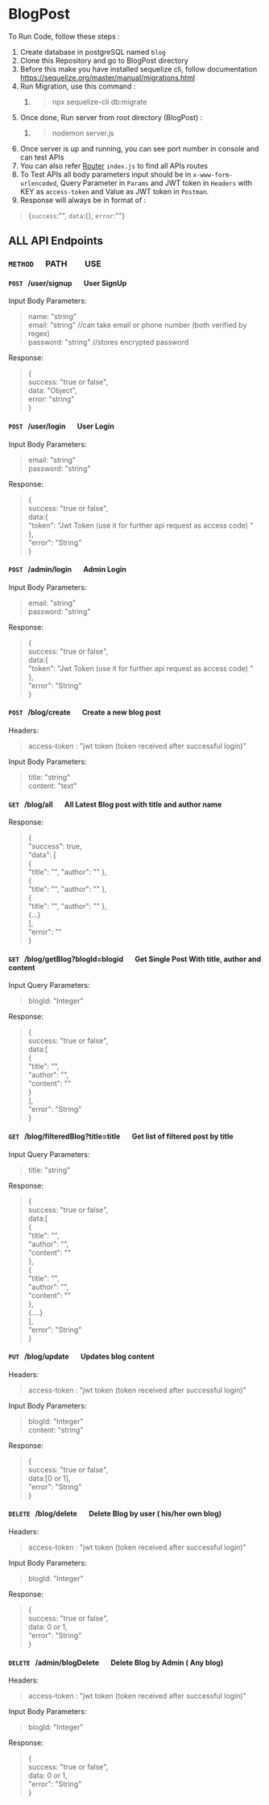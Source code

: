 # BlogPost
To Run Code, follow these steps : <br>
1. Create database in postgreSQL named `blog`
2. Clone this Repository and go to BlogPost directory
3. Before this make you have installed sequelize cli, follow documentation https://sequelize.org/master/manual/migrations.html 
4. Run Migration, use this command :
      1. >npx sequelize-cli db:migrate
5. Once done, Run server from root directory (BlogPost) :
      1. >nodemon server.js
6. Once server is up and running, you can see port number in console and can test APIs
7. You can also refer [Router](https://github.com/skp85211/BlogPost/blob/master/router) `index.js` to find all APIs routes
8. To Test APIs all body parameters input should be in `x-www-form-urlencoded`, Query Parameter in `Params` and JWT token in `Headers` with KEY as `access-token` and Value as JWT token in `Postman`.
9. Response will always be in format of :
>{`success`:"", `data`:{}, `error`:""}

## ALL API Endpoints
### `METHOD` &nbsp;&nbsp;&nbsp;&nbsp;    PATH            &nbsp;&nbsp;&nbsp;&nbsp;&nbsp;&nbsp;&nbsp; USE 
#### `POST` &nbsp; /user/signup  &nbsp;&nbsp;&nbsp;&nbsp;&nbsp; User SignUp
Input Body Parameters: </br>
>name: "string" <br>
email: "string" //can take email or phone number (both verified by regex) <br>
password: "string" //stores encrypted password <br>

Response: <br>
>{<br>
>success: "true or false", <br>
data: "Object", <br>
error: "string"<br>
}<br>

#### `POST` &nbsp; /user/login  &nbsp;&nbsp;&nbsp;&nbsp;&nbsp; User Login
Input Body Parameters: </br>
>email: "string"<br>
password: "string" <br>

Response: <br>
>{<br>
>success: "true or false", <br>
data:{<br>
        "token": "Jwt Token (use it for further api request as access code) "<br>
    },<br>
    "error": "String"<br>
}<br>



#### `POST` &nbsp; /admin/login  &nbsp;&nbsp;&nbsp;&nbsp;&nbsp; Admin Login
Input Body Parameters: </br>
>email: "string"<br>
password: "string" <br>

Response: <br>
>{<br>
>success: "true or false", <br>
data:{<br>
        "token": "Jwt Token (use it for further api request as access code) "<br>
    },<br>
    "error": "String"<br>
}<br>


#### `POST` &nbsp; /blog/create  &nbsp;&nbsp;&nbsp;&nbsp;&nbsp; Create a new blog post
Headers: <br>
>access-token : "jwt token (token received after successful login)"

Input Body Parameters: </br>
>title: "string"<br>
content: "text" <br>


#### `GET` &nbsp; /blog/all  &nbsp;&nbsp;&nbsp;&nbsp;&nbsp; All Latest Blog post with title and author name
Response: <br>
>{<br>
    "success": true,<br>
    "data": [<br>
        {<br>
            "title": "",
            "author": ""
        },<br>
        {<br>
            "title": "",
            "author": ""
        },<br>
        {<br>
            "title": "",
            "author": ""
        },<br>
        {...}<br>
    ],<br>
    "error": ""<br>
}<br>


#### `GET` &nbsp; /blog/getBlog?blogId=blogid  &nbsp;&nbsp;&nbsp;&nbsp;&nbsp; Get Single Post With title, author and content
Input Query Parameters: </br>
>blogId: "Integer"<br>

Response: <br>
>{<br>
>success: "true or false", <br>
data:[<br>
        {<br>
            "title": "",<br>
            "author": "",<br>
            "content": ""<br>
        }<br>
    ],<br>
    "error": "String"<br>
}<br>



#### `GET` &nbsp; /blog/filteredBlog?title=title  &nbsp;&nbsp;&nbsp;&nbsp;&nbsp; Get list of filtered post by title
Input Query Parameters: </br>
>title: "string"<br>

Response: <br>
>{<br>
>success: "true or false", <br>
data:[<br>
        {<br>
            "title": "",<br>
            "author": "",<br>
            "content": ""<br>
        },<br>
        {<br>
            "title": "",<br>
            "author": "",<br>
            "content": ""<br>
        },<br>
        {....}<br>
    ],<br>
    "error": "String"<br>
}<br>




#### `PUT` &nbsp; /blog/update  &nbsp;&nbsp;&nbsp;&nbsp;&nbsp; Updates blog content
Headers: <br>
>access-token : "jwt token (token received after successful login)"

Input Body Parameters: </br>
>blogId: "Integer"<br>
content: "string"<br>

Response: <br>
>{<br>
>success: "true or false", <br>
data:[0 or 1],<br>
"error": "String"<br>
}<br>



#### `DELETE` &nbsp; /blog/delete  &nbsp;&nbsp;&nbsp;&nbsp;&nbsp; Delete Blog by user ( his/her own blog)
Headers: <br>
>access-token : "jwt token (token received after successful login)"

Input Body Parameters: </br>
>blogId: "Integer"<br>

Response: <br>
>{<br>
>success: "true or false", <br>
data: 0 or 1,<br>
"error": "String"<br>
}<br>


#### `DELETE` &nbsp; /admin/blogDelete  &nbsp;&nbsp;&nbsp;&nbsp;&nbsp; Delete Blog by Admin ( Any blog)
Headers: <br>
>access-token : "jwt token (token received after successful login)"

Input Body Parameters: </br>
>blogId: "Integer"<br>

Response: <br>
>{<br>
>success: "true or false", <br>
data: 0 or 1,<br>
"error": "String"<br>
}<br>
